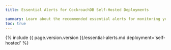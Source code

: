 ```yaml
---
title: Essential Alerts for CockroachDB Self-Hosted Deployments

summary: Learn about the recommended essential alerts for monitoring your CockroachDB {{ site.data.products.core }} cluster.
toc: true
---
```


{% include {{ page.version.version }}/essential-alerts.md deployment='self-hosted' %}
